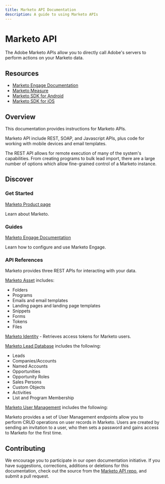 ```yaml
---
title: Marketo API Documentation
description: A guide to using Marketo APIs
---
```


<Hero slots="heading, text"/>

# Marketo API

The Adobe Marketo APIs allow you to directly call Adobe's servers to perform actions on your Marketo data.

<Resources slots="heading, links"/>

## Resources

* [Marketo Engage Documentation](https://experienceleague.adobe.com/en/docs/marketo/using/home)
* [Marketo Measure](https://business.adobe.com/products/marketo/bizible.html)
* [Marketo SDK for Android](https://github.com/Marketo/android-sdk)
* [Marketo SDK for iOS](https://github.com/Marketo/ios-sdk)

## Overview

This documentation provides instructions for Marketo APIs.

Marketo API include REST, SOAP, and Javascript APIs, plus code for working with mobile devices and email templates.

The REST API allows for remote execution of many of the system's capabilities. From creating programs to bulk lead import, there are a large number of options which allow fine-grained control of a Marketo instance.

## Discover

<DiscoverBlock width="100%" slots="heading, link, text"/>

### Get Started

[Marketo Product page](https://business.adobe.com/products/marketo/adobe-marketo.html)

Learn about Marketo.

<DiscoverBlock slots="heading, link, text"/>

### Guides

[Marketo Engage Documentation](https://experienceleague.adobe.com/en/docs/marketo/using/home)

Learn how to configure and use Marketo Engage.

### API References

Marketo provides three REST APIs for interacting with your data.

[Marketo Asset](api/asset.md) includes:

* Folders
* Programs
* Emails and email templates
* Landing pages and landing page templates
* Snippets
* Forms
* Tokens
* Files

[Marketo Identity](api/identity.md) - Retrieves access tokens for Marketo users.

[Marketo Lead Database](api/mapi.md) includes the following:

* Leads
* Companies/Accounts
* Named Accounts
* Opportunities
* Opportunity Roles
* Sales Persons
* Custom Objects
* Activities
* List and Program Membership

[Marketo User Management](api/user.md) includes the following:

Marketo provides a set of User Management endpoints allow you to perform CRUD operations on user records in Marketo. Users are created by sending an invitation to a user, who then sets a password and gains access to Marketo for the first time.

## Contributing

We encourage you to participate in our open documentation initiative. If you have suggestions, corrections, additions
or deletions for this documentation, check out the source from the [Marketo API repo](https://github.com/AdobeDocs/marketo-apis), and submit a pull request.
